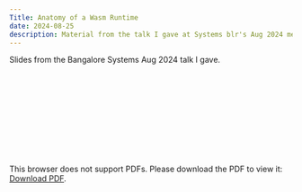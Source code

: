 ```yaml
---
Title: Anatomy of a Wasm Runtime
date: 2024-08-25
description: Material from the talk I gave at Systems blr's Aug 2024 meetup
---
```


Slides from the Bangalore Systems Aug 2024 talk I gave.

<object data="https://siddtewari.com/systemsblrtalk.pdf" type="application/pdf" width="700px" height="700px">
    <embed src="https://siddtewari.com/systemsblrtalk.pdf">
        <p>This browser does not support PDFs. Please download the PDF to view it: <a href="https://sidt008.vercel.app/systemsblrtalk.pdf">Download PDF</a>.</p>
    </embed>
</object>
